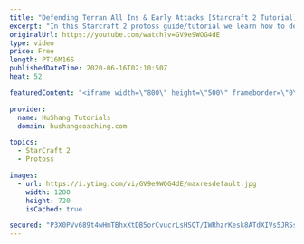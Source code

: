 ```yaml
---
title: "Defending Terran All Ins & Early Attacks [Starcraft 2 Tutorial]"
excerpt: "In this Starcraft 2 protoss guide/tutorial we learn how to defend early Terran attacks. After watching this how-to, you'll feel very confident against aggressive terran players!  Starcraft 2: Protoss vs Terran | Defending Attacks  Coaching --------------------------------------------------------------------------"
originalUrl: https://youtube.com/watch?v=GV9e9WOG4dE
type: video
price: Free
length: PT16M16S
publishedDateTime: 2020-06-16T02:10:50Z
heat: 52

featuredContent: "<iframe width=\"800\" height=\"500\" frameborder=\"0\" src=\"https://www.youtube.com/embed/GV9e9WOG4dE\" allow=\"accelerometer; autoplay; encrypted-media; gyroscope; picture-in-picture\" allowfullscreen></iframe>"

provider:
  name: HuShang Tutorials
  domain: hushangcoaching.com

topics:
  - StarCraft 2
  - Protoss

images:
  - url: https://i.ytimg.com/vi/GV9e9WOG4dE/maxresdefault.jpg
    width: 1280
    height: 720
    isCached: true

secured: "P3X0PVv689t4wHmTBhxXtDB5orCvucrLsHSQT/IWRhzrKesk8ATdXIVs5JRSsVWwWqvnWOF6/Y9eWf4Zm594W+256Ep6uQ2uzOaA3vRprJwyS5rvjdyCFe3SlbeqLTN49HSr9YYZ8loQei65xdzIkKYaKoWkG1g4XTSYoMgRRj2F319QAmwkLwbWRk/DfKx78HdsQ9YRhco7ABBULV9mY+5PqxrIkG+0dT9wM3Y22RO/BpMAqZbGJPEdDvbaAisx9JJi/nqQ6e1hU+rkSb9QkRnHrmzBowl8rrO4tYGLyDLZ8KrQtsiRFBPIPz+hK5w9Y88HCr7zkWGJBSwkzwEaD8p+4WPs+VuIT3nydH4ei9Od+2w+7SlABFBZ14ixUtkGjLvp5NI5T5NSYYFZHVWFAS7Lrnv33SQlPBynTq2FAAk=;JOlJ8577vx+cqDZdeAJO3A=="
---
```


